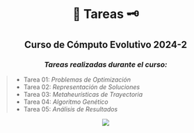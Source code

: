 <div align="center">

#  📜 Tareas 🗝️

##   Curso de Cómputo Evolutivo 2024-2
 
###  <em> Tareas realizadas durante el curso: </em>
</div>

> -  Tarea 01: <em> Problemas de Optimización </em>
> -  Tarea 02: <em> Representación de Soluciones </em>
> -  Tarea 03: <em> Metaheurísticas de Trayectoria </em>
> -  Tarea 04: <em> Algoritmo Genético </em>
> -  Tarea 05: <em> Análisis de Resultados </em>




<div align="center">

[![](https://media.giphy.com/media/v1.Y2lkPTc5MGI3NjExMmdpZmgxbHk2aHVkN2J2ZGQ4emI1Y3U4dmlwZm54ZTRvbnh5NjMxZCZlcD12MV9pbnRlcm5hbF9naWZfYnlfaWQmY3Q9Zw/ZujhQwFq8YiWc/giphy.gif)](https://www.youtube.com/watch?v=JQR-JBkw8NA)

</div>


